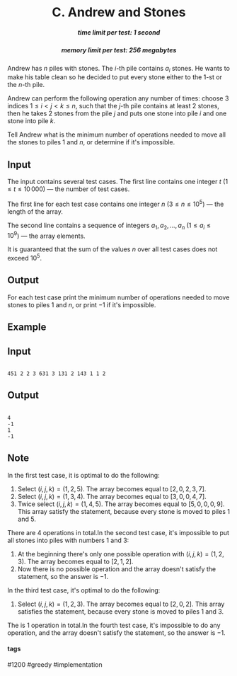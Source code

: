 <h1 style='text-align: center;'> C. Andrew and Stones</h1>

<h5 style='text-align: center;'>time limit per test: 1 second</h5>
<h5 style='text-align: center;'>memory limit per test: 256 megabytes</h5>

Andrew has $n$ piles with stones. The $i$-th pile contains $a_i$ stones. He wants to make his table clean so he decided to put every stone either to the $1$-st or the $n$-th pile.

Andrew can perform the following operation any number of times: choose $3$ indices $1 \le i < j < k \le n$, such that the $j$-th pile contains at least $2$ stones, then he takes $2$ stones from the pile $j$ and puts one stone into pile $i$ and one stone into pile $k$. 

Tell Andrew what is the minimum number of operations needed to move all the stones to piles $1$ and $n$, or determine if it's impossible.

## Input

The input contains several test cases. The first line contains one integer $t$ ($1 \leq t \leq 10\,000$) — the number of test cases.

The first line for each test case contains one integer $n$ ($3 \leq n \leq 10^5$) — the length of the array.

The second line contains a sequence of integers $a_1, a_2, \ldots, a_n$ ($1 \leq a_i \leq 10^9$) — the array elements.

It is guaranteed that the sum of the values $n$ over all test cases does not exceed $10^5$.

## Output

For each test case print the minimum number of operations needed to move stones to piles $1$ and $n$, or print $-1$ if it's impossible.

## Example

## Input


```

451 2 2 3 631 3 131 2 143 1 1 2
```
## Output


```

4
-1
1
-1 

```
## Note

In the first test case, it is optimal to do the following: 

1. Select $(i, j, k) = (1, 2, 5)$. The array becomes equal to $[2, 0, 2, 3, 7]$.
2. Select $(i, j, k) = (1, 3, 4)$. The array becomes equal to $[3, 0, 0, 4, 7]$.
3. Twice select $(i, j, k) = (1, 4, 5)$. The array becomes equal to $[5, 0, 0, 0, 9]$. This array satisfy the statement, because every stone is moved to piles $1$ and $5$.

 There are $4$ operations in total.In the second test case, it's impossible to put all stones into piles with numbers $1$ and $3$: 

1. At the beginning there's only one possible operation with $(i, j, k) = (1, 2, 3)$. The array becomes equal to $[2, 1, 2]$.
2. Now there is no possible operation and the array doesn't satisfy the statement, so the answer is $-1$.

In the third test case, it's optimal to do the following: 

1. Select $(i, j, k) = (1, 2, 3)$. The array becomes equal to $[2, 0, 2]$. This array satisfies the statement, because every stone is moved to piles $1$ and $3$.

 The is $1$ operation in total.In the fourth test case, it's impossible to do any operation, and the array doesn't satisfy the statement, so the answer is $-1$.



#### tags 

#1200 #greedy #implementation 
